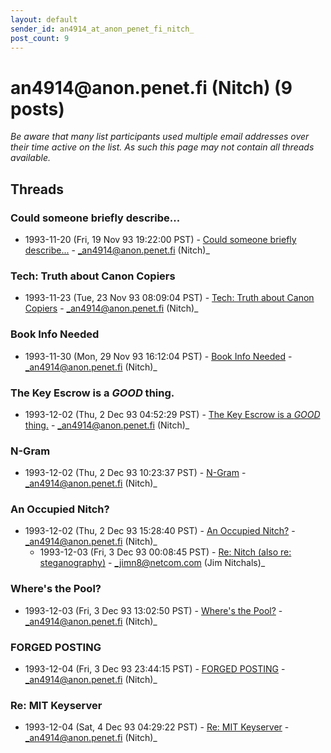 ```yaml
---
layout: default
sender_id: an4914_at_anon_penet_fi_nitch_
post_count: 9
---
```


# an4914<span>@</span>anon.penet.fi (Nitch) (9 posts)

_Be aware that many list participants used multiple email addresses over their time active on the list. As such this page may not contain all threads available._

## Threads

### Could someone briefly describe...
+ 1993-11-20 (Fri, 19 Nov 93 19:22:00 PST) - [Could someone briefly describe...](/archive/1993/11/ee2f3779484504c6d5ba253c384c65288d71f504b279aad450ffbddaf91c2023) - _an4914@anon.penet.fi (Nitch)_

### Tech: Truth about Canon Copiers
+ 1993-11-23 (Tue, 23 Nov 93 08:09:04 PST) - [Tech: Truth about Canon Copiers](/archive/1993/11/c46b49a6670c8d94471eb212f9dd93453b532c0eec7d24e0281a569d8d632c53) - _an4914@anon.penet.fi (Nitch)_

### Book Info Needed
+ 1993-11-30 (Mon, 29 Nov 93 16:12:04 PST) - [Book Info Needed](/archive/1993/11/2f18f25230cd26523a991fe6b2f41a0722ab88fb1c3fd4fbfaa20bd8fc276401) - _an4914@anon.penet.fi (Nitch)_

### The Key Escrow is a *GOOD* thing.
+ 1993-12-02 (Thu, 2 Dec 93 04:52:29 PST) - [The Key Escrow is a *GOOD* thing.](/archive/1993/12/13d2ada1e2da3db344083cc5d5b2c8c6a0d2bb5f46d54ba14ee6708b3360e1ca) - _an4914@anon.penet.fi (Nitch)_

### N-Gram
+ 1993-12-02 (Thu, 2 Dec 93 10:23:37 PST) - [N-Gram](/archive/1993/12/e2ae6e35f6dad3b4ad538d95c2e2221bba5856edaaf49a797fcbf9bfb911c791) - _an4914@anon.penet.fi (Nitch)_

### An Occupied Nitch?
+ 1993-12-02 (Thu, 2 Dec 93 15:28:40 PST) - [An Occupied Nitch?](/archive/1993/12/bae0884f502caa69c97f38e82b42a2de2964f5ff60a6b151552ccca2f478a7a0) - _an4914@anon.penet.fi (Nitch)_
  + 1993-12-03 (Fri, 3 Dec 93 00:08:45 PST) - [Re: Nitch (also re: steganography)](/archive/1993/12/69f3cedd90b5b1c9cfb2a8bf9e48c5bda13e6da63317bd110a269d4d5b33453e) - _jimn8@netcom.com (Jim Nitchals)_

### Where's the Pool?
+ 1993-12-03 (Fri, 3 Dec 93 13:02:50 PST) - [Where's the Pool?](/archive/1993/12/247d9d3b2d5a4dfef9c267f1f1f16a29667534e0dd801b391045c0ec75e9c891) - _an4914@anon.penet.fi (Nitch)_

### FORGED POSTING
+ 1993-12-04 (Fri, 3 Dec 93 23:44:15 PST) - [FORGED POSTING](/archive/1993/12/5caaafa314666cfd7a42ea6eb2339b634f0bd4c5f80d34b013e05ff115888628) - _an4914@anon.penet.fi (Nitch)_

### Re: MIT Keyserver
+ 1993-12-04 (Sat, 4 Dec 93 04:29:22 PST) - [Re: MIT Keyserver](/archive/1993/12/d84a36d81ef37b6652fae163bb850bc772dacaa6e631f2f812d3ef7171e737e5) - _an4914@anon.penet.fi (Nitch)_

